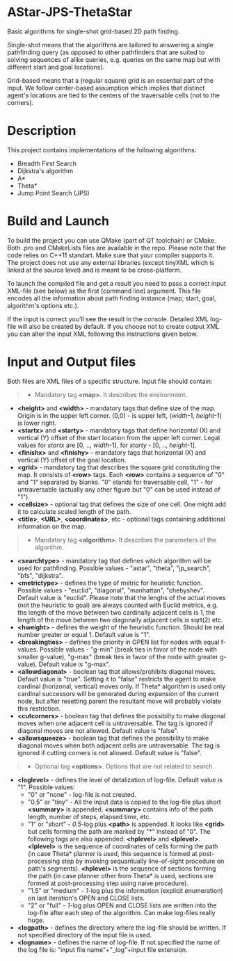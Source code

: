 # AStar-JPS-ThetaStar
Basic algorithms for single-shot grid-based 2D path finding.

Single-shot means that the algorithms are tailored to answering a single pathfinding query (as opposed to other pathfinders that are suited to solving sequences of alike queries, e.g. queries on the same map but with different start and goal locations).

Grid-based means that a (regular square) grid is an essential part of the input. We follow center-based assumption which implies that distinct agent's locations are tied to the centers of the traversable cells (not to the corners). 

Description
==========
This project contains implementations of the following algorithms:
- Breadth First Search
- Dijkstra's algorithm
- A*
- Theta*
- Jump Point Search (JPS)

Build and Launch
================
To build the project you can use QMake (part of QT toolchain) or CMake. Both .pro and CMakeLists files are available in the repo.
Please note that the code relies on C++11 standart. Make sure that your compiler supports it.
The project does not use any external libraries (except tinyXML which is linked at the source level) and is meant to be cross-platform.

To launch the compiled file and get a result you need to pass a correct input XML-file (see below) as the first (command line) argument. This file encodes all the information about path finding instance (map, start, goal, algorithm's options etc.).

If the input is correct you'll see the result in the console. Detailed XML log-file will also be created by default. If you choose not to create output XML you can alter the input XML following the instructions given below.

Input and Output files
======================
Both files are XML files of a specific structure. 
Input file should contain:
>- Mandatory tag <b>\<map></b>. It describes the environment.
  * **\<height>** and **\<width>** - mandatory tags that define size of the map. Origin is in the upper left corner. (0,0) - is upper left, (*width*-1, *height*-1) is lower right.
  * **\<startx>** and **\<starty>** - mandatory tags that define horizontal (X) and vertical (Y) offset of the start location from the upper left corner. Legal values for *startx* are [0, .., *width*-1], for *starty* - [0, .., *height*-1].
  * **\<finishx>** and **\<finishy>** - mandatory tags that horizontal (X) and vertical (Y) offset of the goal location.
  * **\<grid>** - mandatory tag that describes the square grid constituting the map. It consists of **\<row>** tags. Each **\<row>** contains a sequence of "0" and "1" separated by blanks. "0" stands for traversable cell, "1" - for untraversable (actually any other figure but "0" can be used instead of "1").
  * **\<cellsize>** - optional tag that defines the size of one cell. One might add it to calculate scaled length of the path.
  * **\<title>**, **\<URL>**, **\<coordinates>**, etc - optional tags containing additional information on the map.
>- Mandatory tag <b>\<algorithm></b>. It describes the parameters of the algorithm.
  * **\<searchtype>** - mandatory tag that defines which algorithm will be used for pathfinding. Possible values - "astar", "theta", "jp_search", "bfs", "dijkstra".
  * **\<metrictype>** - defines the type of metric for heuristic function. Possible values - "euclid", "diagonal", "manhattan", "chebyshev". Default value is "euclid". Please note that the lenghs of the actual moves (not the heuristic to goal) are always counted with Euclid metrics, e.g. the length of the move between two cardinally adjacent cells is 1, the length of the move between two diagonally adjacent cells is sqrt(2) etc.
  * **\<hweight>** - defines the weight of the heuristic function. Should be real number greater or equal 1. Default value is "1".
  * **\<breakingties>** - defines the priority in OPEN list for nodes with equal f-values. Possible values - "g-min" (break ties in favor of the node with smaller g-value), "g-max" (break ties in favor of the node with greater g-value). Default value is "g-max".
  * **\<allowdiagonal>** - boolean tag that allows/prohibits diagonal moves. Default value is "true". Setting it to "false" restricts the agent to make cardinal (horizonal, vertical) moves only. If Theta* algorithm is used only cardinal successors will be generated during expansion of the current node, but after resetting parent the resultant move will probably violate this restriction. 
  * **\<cutcorners>** - boolean tag that defines the possibilty to make diagonal moves when one adjacent cell is untraversable. The tag is ignored if diagonal moves are not allowed. Default value is "false".
  * **\<allowsqueeze>** - boolean tag that defines the possibility to make diagonal moves when both adjacent cells are untraversable. The tag is ignored if cutting corners is not allowed. Default value is "false".
>- Optional tag <b>\<options></b>. Options that are not related to search.
  * **\<loglevel>** - defines the level of detalization of log-file. Default value is "1". Possible values:
    * "0" or "none" - log-file is not created.
    * "0.5" or "tiny" - All the input data is copied to the log-file plus short **\<summary>** is appended. **\<summary>** contains info of the path length, number of steps, elapsed time, etc.
    * "1" or "short" - *0.5*-log plus **\<path>** is appended. It looks like **\<grid>** but cells forming the path are marked by "\*" instead of "0". The following tags are also appended: **\<hplevel>** and **\<lplevel>**. **\<lplevel>** is the sequence of coordinates of cells forming the path (in case Theta* planner is used, this sequence is formed at post-processing step by invoking sequantually line-of-sight procedure on path's segments). **\<hplevel>** is the sequence of sections forming the path (in case planner other from Theta* is used, sections are formed at post-processing step using naive procedure).
    * "1.5" or "medium" - *1*-log plus the information (explicit enumeration) on last iteration's OPEN and CLOSE lists.
    * "2" or "full" - *1*-log plus OPEN and CLOSE lists are written into the log-file after each step of the algorithm. Can make log-files really huge.
  * **\<logpath>** - defines the directory where the log-file should be written. If not specified directory of the input file is used. 
  * **\<logname>** - defines the name of log-file. If not specified the name of the log file is: "input file name"+"_log"+input file extension.
